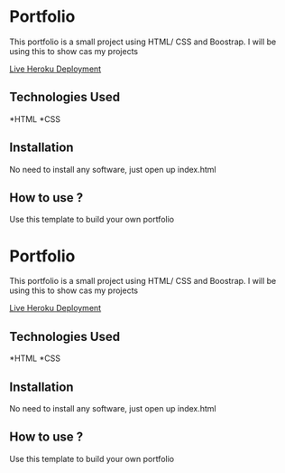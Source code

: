 # Portfolio

This portfolio is a small project using HTML/ CSS and Boostrap. I will be using this to show cas my projects

[Live Heroku Deployment](https://jaxportfolio.herokuapp.com/)




## Technologies Used

*HTML
*CSS

## Installation

No need to install any software, just open up index.html

## How to use ?

Use this template to build your own portfolio
# Portfolio

This portfolio is a small project using HTML/ CSS and Boostrap. I will be using this to show cas my projects

[Live Heroku Deployment]()



## Technologies Used

*HTML
*CSS

## Installation

No need to install any software, just open up index.html

## How to use ?

Use this template to build your own portfolio
